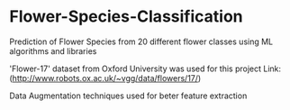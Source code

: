 # Flower-Species-Classification
Prediction of Flower Species from 20 different flower classes using ML algorithms and libraries

'Flower-17' dataset from Oxford University was used for this project
Link:(http://www.robots.ox.ac.uk/~vgg/data/flowers/17/)

Data Augmentation techniques used for beter feature extraction 

